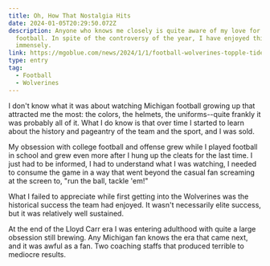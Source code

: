 ```yaml
---
title: Oh, How That Nostalgia Hits
date: 2024-01-05T20:29:50.072Z
description: Anyone who knows me closely is quite aware of my love for Michigan
  football. In spite of the controversy of the year, I have enjoyed this season
  immensely.
link: https://mgoblue.com/news/2024/1/1/football-wolverines-topple-tide-in-ot-at-rose-bowl-to-secure-national-title-game-bid
type: entry
tag:
  - Football
  - Wolverines
---
```

I don't know what it was about watching Michigan football growing up that attracted me the most: the colors, the helmets, the uniforms--quite frankly it was probably all of it. What I do know is that over time I started to learn about the history and pageantry of the team and the sport, and I was sold.

My obsession with college football and offense grew while I played football in school and grew even more after I hung up the cleats for the last time. I just had to be informed, I had to understand what I was watching, I needed to consume the game in a way that went beyond the casual fan screaming at the screen to, "run the ball, tackle 'em!"

What I failed to appreciate while first getting into the Wolverines was the historical success the team had enjoyed. It wasn't necessarily elite success, but it was relatively well sustained.

At the end of the Lloyd Carr era I was entering adulthood with quite a large obsession still brewing. Any Michigan fan knows the era that came next, and it was awful as a fan. Two coaching staffs that produced terrible to mediocre results.